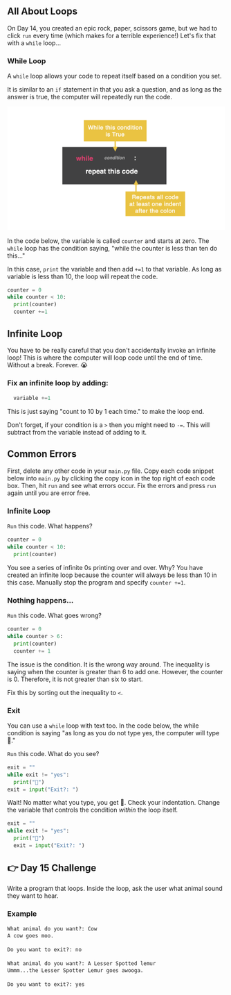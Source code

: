 ## All About Loops

On Day 14, you created an epic rock, paper, scissors game, but we had to click `run` every time (which makes for a terrible experience!) Let's fix that with a `while` loop...

### While Loop

A `while` loop allows your code to repeat itself based on a condition you set.

It is similar to an `if` statement in that you ask a question, and as long as the answer is true, the computer will repeatedly run the code.

![while loop](image.png)

In the code below, the variable is called `counter` and starts at zero. The `while` loop has the condition saying, "while the counter is less than ten do this..."

In this case, `print` the variable and then add `+=1` to that variable. As long as variable is less than 10, the loop will repeat the code.

```python
counter = 0
while counter < 10:
  print(counter)
  counter +=1
```


## Infinite Loop

You have to be really careful that you don't accidentally invoke an infinite loop! This is where the computer will loop code until the end of time. Without a break. Forever. 😭

### Fix an infinite loop by adding:

```python
  variable +=1
```

This is just saying "count to 10 by 1 each time." to make the loop end.

Don't forget, if your condition is a `>` then you might need to `-=`. This will subtract from the variable instead of adding to it.


## Common Errors

First, delete any other code in your `main.py` file. Copy each code snippet below into `main.py` by clicking the copy icon in the top right of each code box. Then, hit `run` and see what errors occur. Fix the errors and press `run` again until you are error free. 

### Infinite Loop
`Run` this code. What happens?

```python
counter = 0
while counter < 10:
  print(counter)
```

You see a series of infinite 0s printing over and over. Why? You have created an infinite loop because the counter will always be less than 10 in this case. Manually stop the program and specify `counter +=1`.

### Nothing happens...

`Run` this code. What goes wrong?

```python
counter = 0
while counter > 6:
  print(counter)
  counter += 1
```

The issue is the condition. It is the wrong way around. The inequality is saying when the counter is greater than 6 to add one. However, the counter is 0. Therefore, it is not greater than six to start.

Fix this by sorting out the inequality to `<`.

### Exit

You can use a `while` loop with text too. In the code below, the while condition is saying "as long as you do not type yes, the computer will type 🥳."

`Run` this code. What do you see?

```python
exit = ""
while exit != "yes":
  print("🥳")
exit = input("Exit?: ")
```

Wait! No matter what you type, you get 🥳. Check your indentation. Change the variable that controls the condition *within* the loop itself.

```python
exit = ""
while exit != "yes":
  print("🥳")
  exit = input("Exit?: ")
```


## 👉 Day 15 Challenge

Write a program that loops. Inside the loop, ask the user what animal sound they want to hear.

### Example

```
What animal do you want?: Cow
A cow goes moo.

Do you want to exit?: no

What animal do you want?: A Lesser Spotted lemur
Ummm...the Lesser Spotter Lemur goes awooga.

Do you want to exit?: yes
```